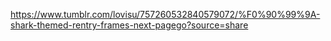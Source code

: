 https://www.tumblr.com/lovisu/757260532840579072/%F0%90%99%9A-shark-themed-rentry-frames-next-pagego?source=share